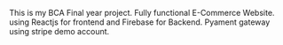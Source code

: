 This is my BCA Final year project.
Fully functional E-Commerce Website.
using Reactjs for frontend and Firebase for Backend.
Pyament gateway using stripe demo account.

